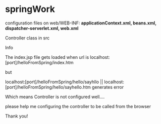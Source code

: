 springWork
==========

configuration files on web/WEB-INF:
<b>applicationContext.xml, 
beans.xml,
dispatcher-serverlet.xml,
web.xml</b>

Controller class in src

Info


 The index.jsp file gets loaded when url is localhost:[port]/helloFromSpring/index.htm
 
 
 but
 
 
 localhost:[port]/helloFromSpring/hello/sayhllo || localhost:[port]/helloFromSpring/hello/sayhello.htm 
 generates error
 
 
 Which means Controller is not configured well....
 
 please help me configuring the controller to be called from the browser
 
 Thank you!
